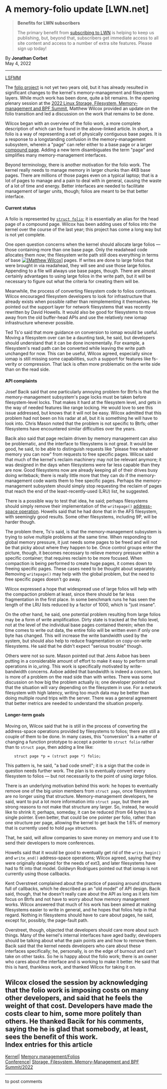# A memory-folio update [LWN.net]

> **Benefits for LWN subscribers**
> 
> The primary benefit from [subscribing to LWN](/Promo/nst-nag5/subscribe) is helping to keep us publishing, but, beyond that, subscribers get immediate access to all site content and access to a number of extra site features. Please sign up today! 

By **Jonathan Corbet**  
May 4, 2022 

* * *

[LSFMM](/Articles/lsfmm2022/)

The [folio project](/Articles/849538/) is not yet two years old, but it has already resulted in significant changes to the kernel's memory-management and filesystem layers. While much work has been done, quite a bit remains. In the opening plenary session at the [2022 Linux Storage, Filesystem, Memory-management and BPF Summit](https://events.linuxfoundation.org/lsfmm/), Matthew Wilcox provided an update on the folio transition and led a discussion on the work that remains to be done. 

Wilcox began with an overview of the folio work, a more complete description of which can be found in the above-linked article. In short, a folio is a way of representing a set of physically contiguous base pages. It is a response to a longstanding confusion in the memory-management subsystem, wherein a "page" can refer either to a base page or a larger [compound page](/Articles/619514/). Adding a new term disambiguates the term "page" and simplifies many memory-management interfaces. 

Beyond terminology, there is another motivation for the folio work. The kernel really needs to manage memory in larger chunks than 4KB base pages. There are millions of those pages even on a typical laptop; that is a lot of pages to manage and a pain to deal with in general, causing the waste of a lot of time and energy. Better interfaces are needed to facilitate management of larger units, though; folios are meant to be that better interface. 

#### Current status

A folio is represented by [`struct folio`](https://elixir.bootlin.com/linux/v5.18-rc5/source/include/linux/mm_types.h#L226); it is essentially an alias for the head page of a compound page. Wilcox has been adding uses of folios into the kernel over the course of the last year; this project has come a long way but is not yet complete. 

One open question concerns when the kernel should allocate large folios — those containing more than one base page. Only the readahead code allocates them now; the filesystem write path still does everything in terms of base [![\[Matthew Wilcox\]](https://static.lwn.net/images/conf/2022/lsfmm/MatthewWilcox-sm.png)](/Articles/893613/) pages. If writes are done to large folios that were brought in via readahead, they will see and use those large folios. Appending to a file will always use base pages, though. There are almost certainly advantages to using large folios in the write path, but it will be necessary to figure out what the criteria for creating them will be. 

Meanwhile, the process of converting filesystem code to folios continues. Wilcox encouraged filesystem developers to look for infrastructure that already exists when possible rather than reimplementing it themselves. He pointed out the support layer for network filesystems that was recently rewritten by David Howells. It would also be good for filesystems to move away from the old buffer-head APIs and use the relatively new iomap infrastructure whenever possible. 

Ted Ts'o said that more guidance on conversion to iomap would be useful. Moving a filesystem over can be a daunting task, he said, but developers should understand that it can be done incrementally. For example, a filesystem's read path can be converted while leaving the write path unchanged for now. This can be useful, Wilcox agreed, especially since iomap is still missing some capabilities, such a support for features like fs-verity or compression. That lack is often more problematic on the write side than on the read side. 

#### API complaints

Josef Bacik said that one particularly annoying problem for Btrfs is that the memory-management subsystem's page locks must be taken before filesystem-level locks. That makes it hard at the filesystem level, and gets in the way of needed features like range locking. He would love to see this issue addressed, but knows that it will not be easy. Wilcox admitted that this problem had not been on his radar at all, but it is something he will have to look into. Chris Mason noted that the problem is not specific to Btrfs; other filesystems have encountered similar difficulties over the years. 

Bacik also said that page reclaim driven by memory management can also be problematic, and the interface to filesystems is not great. It would be good, he said, to be able to distinguish requests like "please free whatever memory you can now" from requests to free specific pages. Wilcox said that much of the kernel's reclaim machinery may not be relevant anymore; it was designed in the days when filesystems were far less capable than they are now. Good filesystems now are already keeping all of their drives busy doing writeback; there is really little more that they can do if the memory-management code wants them to free specific pages. Perhaps the memory-management subsystem should simply stop requesting the reclaim of pages that reach the end of the least-recently-used (LRU) list, he suggested. 

There is a possible way to test that idea, he said; perhaps filesystems should simply remove their implementation of the `writepage()` [address-space operation](https://elixir.bootlin.com/linux/v5.18-rc5/source/include/linux/fs.h#L340). Howells said that he had done that in the AFS filesystem, with seemingly good results. Some other filesystems, including 9P, will be harder though. 

The problem there, Ts'o said, is that the memory-management subsystem is trying to solve multiple problems at the same time. When responding to global memory pressure, it just needs some pages to be freed and will not be that picky about where they happen to be. Once control groups enter the picture, though, it becomes necessary to relieve memory pressure within a specific container; that requires reclaim to be more focused. When compaction is being performed to create huge pages, it comes down to freeing specific pages. These cases need to be thought about separately. Removing `writepage()` may help with the global problem, but the need to free specific pages doesn't go away. 

Wilcox expressed a hope that widespread use of large folios will help with the compaction problem at least, since there should be far less fragmentation in the first place. In some benchmark runs he has seen the length of the LRU lists reduced by a factor of 1000, which is "just insane". 

On the other hand, he said, one potential problem resulting from large folios may be a form of write amplification. Dirty state is tracked at the folio level, not at the level of the individual base pages contained therein; when the time comes to write out data, the entire folio will be written even if only one byte has changed. This will increase the write bandwidth used by the system, but should also help to reduce fragmentation on copy-on-write filesystems. He said that he didn't expect "serious trouble" though. 

Others were not so sure. Mason pointed out that Jens Axboe has been putting in a considerable amount of effort to make it easy to perform small operations in io_uring. This work is specifically motivated by write-bandwidth concerns. Axboe added that bandwidth is indeed a concern, but is more of a problem on the read side than with writes. There was some discussion on how big the problem actually is; one developer pointed out that the situation will vary depending on the filesystem in use. For a network filesystem with high latency, writing too much data may be better than doing multiple round trips with the server. There was a general agreement that better metrics are needed to understand the situation properly. 

#### Longer-term goals

Moving on, Wilcox said that he is still in the process of converting the address-space operations provided by filesystems to folios; there are still a couple of them to be done. In many cases, this "conversion" is a matter of changing a function prototype to accept a pointer to `struct folio` rather than to `struct page`, then adding a line like: 
    
    
        struct page *p = (struct page *) folio;
    

This pattern is, he said, "a bad code smell"; it is a sign that the code in question needs further work. The plan is to eventually convert every filesystem to folios — but not necessarily to the point of using _large_ folios. 

There is an underlying motivation behind this work: he hopes to eventually remove one of the big union members from `struct page`, once filesystems are no longer using that structure. Memory-management developers, he said, want to put a lot more information into `struct page`, but there are strong reasons to not make that structure any larger. So, instead, he would like to shrink it; perhaps, someday, it can be reduced (from 64 bytes) to a single pointer. Even better, that could be one pointer per folio, rather than one structure per page, allowing the kernel to get back the 1.6% of memory that is currently used to hold `page` structures. 

That, he said, will allow companies to save money on memory and use it to send their developers to more conferences. 

Howells said that it would be good to eventually get rid of the `write_begin()` and `write_end()` address-space operations; Wilcox agreed, saying that they were originally designed for the needs of ext3, and later filesystems have had to fit into that model. Goldwyn Rodrigues pointed out that iomap is not currently using those callbacks. 

Kent Overstreet complained about the practice of passing around structures full of callbacks, which he described as an "old model" of API design. Bacik said, though, that he doesn't really care about the API as long as it lets him focus on Btrfs and not have to worry about how memory management works. Wilcox answered that much of his work has been aimed at making filesystems easier to write in general, and he hopes that folios help in that regard. Nothing in filesystems should have to care about pages, he said, except for, possibly, the page-fault path. 

Overstreet, though, objected that developers should care more about such things. Many of the kernel's internal interfaces have aged badly; developers should be talking about what the pain points are and how to remove them. Bacik said that the kernel needs developers who care about these interfaces specifically; he, personally, is on the edge of burnout and can't take on other tasks. So he is happy about the folio work; there is an owner who cares about the interface and is working to make it better. He said that this is hard, thankless work, and thanked Wilcox for taking it on. 

Wilcox closed the session by acknowledging that the folio work is imposing costs on many other developers, and said that he feels the weight of that cost. Developers have made the costs clear to him, some more politely than others. He thanked Bacik for his comments, saying the he is glad that somebody, at least, sees the benefit of this work.  
Index entries for this article  
---  
[Kernel](/Kernel/Index)| [Memory management/Folios](/Kernel/Index#Memory_management-Folios)  
[Conference](/Archives/ConferenceIndex/)| [Storage, Filesystem, Memory-Management and BPF Summit/2022](/Archives/ConferenceIndex/#Storage_Filesystem_Memory-Management_and_BPF_Summit-2022)  
  


* * *

to post comments 
